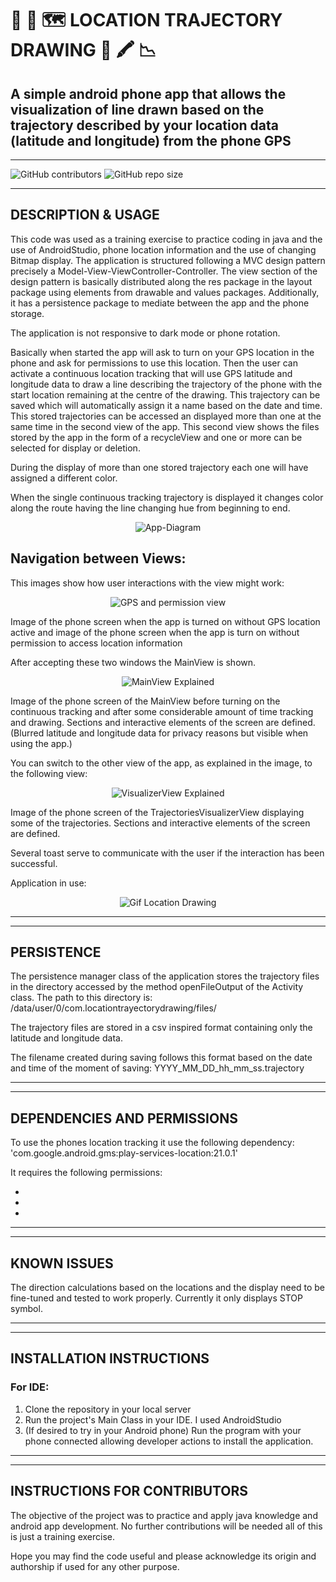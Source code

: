 # 📱 📍 🗺️ __LOCATION TRAJECTORY DRAWING__ 🎨 🖍️ 📉
## A simple android phone app that allows the visualization of line drawn based on the trajectory described by your location data (latitude and longitude) from the phone GPS
___

![GitHub contributors](https://img.shields.io/github/contributors/DRBondyaleJuez/LocationTrayectoryDrawing) 
![GitHub repo size](https://img.shields.io/github/repo-size/DRBondyaleJuez/LocationTrayectoryDrawing)
___

## __DESCRIPTION & USAGE__
This code was used as a training exercise to practice coding in java and the use of AndroidStudio, phone location information and the use of changing Bitmap display.
The application is structured following a MVC design pattern precisely a Model-View-ViewController-Controller. The view section of the design pattern is basically distributed 
along the res package in the layout package using elements from drawable and values packages.
Additionally, it has a persistence package to mediate between the app and the phone storage. 

The application is not responsive to dark mode or phone rotation.

Basically when started the app will ask to turn on your GPS location in the phone and ask for permissions to use this location.
Then the user can activate a continuous location tracking that will use GPS latitude and longitude data to draw a line describing the trajectory of the phone with the start location
remaining at the centre of the drawing.
This trajectory can be saved which will automatically assign it a name based on the date and time.
This stored trajectories can be accessed an displayed more than one at the same time in the second view of the app.
This second view shows the files stored by the app in the form of a recycleView and one or more can be selected for display or deletion.

During the display of more than one stored trajectory each one will have assigned a different color.

When the single continuous tracking trajectory is displayed it changes color along the route having the line changing hue from beginning to end.

<div style="text-align: center;">

![App-Diagram](https://github.com/DRBondyaleJuez/LocationTrayectoryDrawing/assets/98281752/dbf42281-4f16-43d9-9941-69d178fcab7c)

</div>

## __Navigation between Views:__

This images show how user interactions with the view might work:

<div style="text-align: center;">

![GPS and permission view](https://github.com/DRBondyaleJuez/LocationTrayectoryDrawing/assets/98281752/581e5ea8-c5d9-4514-91db-4965231b6d76)

</div>

Image of the phone screen when the app is turned on without GPS location active and image of the phone screen when the app is turn on without permission to access location information

After accepting these two windows the MainView is shown.

<div style="text-align: center;">

![MainView Explained](https://github.com/DRBondyaleJuez/LocationTrayectoryDrawing/assets/98281752/ca91d7e8-627d-4b9f-897b-e471ba774717)

</div>

Image of the phone screen of the MainView before turning on the continuous tracking and after some considerable amount of time tracking and drawing.
Sections and interactive elements of the screen are defined. (Blurred latitude and longitude data for privacy reasons but visible when using the app.)

You can switch to the other view of the app, as explained in the image, to the following view:

<div style="text-align: center;">

![VisualizerView Explained](https://github.com/DRBondyaleJuez/LocationTrayectoryDrawing/assets/98281752/8a928e4a-0a20-4b92-9ff9-9eb00d0fef54)

</div>
Image of the phone screen of the TrajectoriesVisualizerView displaying some of the trajectories.
Sections and interactive elements of the screen are defined.

Several toast serve to communicate with the user if the interaction has been successful.

Application in use:

<div style="text-align: center;">

![Gif Location Drawing](https://github.com/DRBondyaleJuez/LocationTrayectoryDrawing/assets/98281752/89f4d68f-79e1-4b70-b1b1-eac984ca4a20)

</div>

___
___

## __PERSISTENCE__

The persistence manager class of the application stores the trajectory files in the directory accessed
by the method openFileOutput of the Activity class. The path to this directory is: /data/user/0/com.locationtrayectorydrawing/files/

The trajectory files are stored in a csv inspired format containing only the latitude and longitude data.

The filename created during saving follows this format based on the date and time of the moment of saving: YYYY_MM_DD_hh_mm_ss.trajectory

___
___

## __DEPENDENCIES AND PERMISSIONS__

To use the phones location tracking it use the following dependency: 'com.google.android.gms:play-services-location:21.0.1'

It requires the following permissions:
<!-- OL -->
- <uses-permission android:name="android.permission.INTERNET"/>
- <uses-permission android:name="android.permission.ACCESS_FINE_LOCATION"/>
- <uses-permission android:name="android.permission.ACCESS_COARSE_LOCATION"/>

___
___

## __KNOWN ISSUES__

The direction calculations based on the locations and the display need to be fine-tuned and tested to
work properly. Currently it only displays STOP symbol.
___
___

## __INSTALLATION INSTRUCTIONS__
### __For IDE:__
<!-- OL -->
1. Clone the repository in your local server
2. Run the project's Main Class in your IDE. I used AndroidStudio
3. (If desired to try in your Android phone) Run the program with your phone connected allowing developer actions to install the application.

___
___
## __INSTRUCTIONS FOR CONTRIBUTORS__
The objective of the project was to practice and apply java knowledge and android app development. No further contributions will be needed all of this is just a training exercise.

Hope you may find the code useful and please acknowledge its origin and authorship if used for any other purpose.


